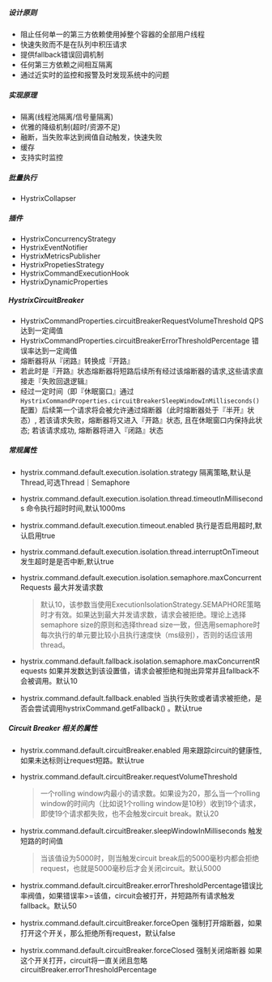 ##### 设计原则

* 阻止任何单一的第三方依赖使用掉整个容器的全部用户线程
* 快速失败而不是在队列中积压请求
* 提供fallback错误回调机制
* 任何第三方依赖之间相互隔离
* 通过近实时的监控和报警及时发现系统中的问题

##### 实现原理

* 隔离(线程池隔离/信号量隔离)
* 优雅的降级机制(超时/资源不足)
* 融断，当失败率达到阀值自动触发，快速失败
* 缓存
* 支持实时监控 

##### 批量执行

* HystrixCollapser 

##### 插件 

* HystrixConcurrencyStrategy
* HystrixEventNotifier
* HystrixMetricsPublisher
* HystrixPropetiesStrategy
* HystrixCommandExecutionHook
* HystrixDynamicProperties

##### HystrixCircuitBreaker

* HystrixCommandProperties.circuitBreakerRequestVolumeThreshold QPS达到一定阈值
* HystrixCommandProperties.circuitBreakerErrorThresholdPercentage 错误率达到一定阈值
* 熔断器将从『闭路』转换成『开路』
* 若此时是『开路』状态熔断器将短路后续所有经过该熔断器的请求,这些请求直接走『失败回退逻辑』
* 经过一定时间（即『休眠窗口』通过 `HystrixCommandProperties.circuitBreakerSleepWindowInMilliseconds()` 配置）后续第一个请求将会被允许通过熔断器（此时熔断器处于『半开』状态）, 若该请求失败，熔断器将又进入『开路』状态, 且在休眠窗口内保持此状态; 若该请求成功, 熔断器将进入『闭路』状态

##### 常规属性

* hystrix.command.default.execution.isolation.strategy  隔离策略,默认是Thread,可选Thread｜Semaphore

* hystrix.command.default.execution.isolation.thread.timeoutInMilliseconds 命令执行超时时间,默认1000ms

* hystrix.command.default.execution.timeout.enabled 执行是否启用超时,默认启用true

* hystrix.command.default.execution.isolation.thread.interruptOnTimeout 发生超时是是否中断,默认true

* hystrix.command.default.execution.isolation.semaphore.maxConcurrentRequests 最大并发请求数

  > 默认10，该参数当使用ExecutionIsolationStrategy.SEMAPHORE策略时才有效。如果达到最大并发请求数，请求会被拒绝。理论上选择semaphore size的原则和选择thread size一致，但选用semaphore时每次执行的单元要比较小且执行速度快（ms级别），否则的话应该用thread。

* hystrix.command.default.fallback.isolation.semaphore.maxConcurrentRequests 如果并发数达到该设置值，请求会被拒绝和抛出异常并且fallback不会被调用。默认10

* hystrix.command.default.fallback.enabled 当执行失败或者请求被拒绝，是否会尝试调用hystrixCommand.getFallback() 。默认true

##### Circuit Breaker 相关的属性

* hystrix.command.default.circuitBreaker.enabled 用来跟踪circuit的健康性,如果未达标则让request短路。默认true

* hystrix.command.default.circuitBreaker.requestVolumeThreshold 

  > 一个rolling window内最小的请求数。如果设为20，那么当一个rolling window的时间内（比如说1个rolling window是10秒）收到19个请求，即使19个请求都失败，也不会触发circuit break。默认20

* hystrix.command.default.circuitBreaker.sleepWindowInMilliseconds 触发短路的时间值

  > 当该值设为5000时，则当触发circuit break后的5000毫秒内都会拒绝request，也就是5000毫秒后才会关闭circuit。默认5000

* hystrix.command.default.circuitBreaker.errorThresholdPercentage错误比率阀值，如果错误率>=该值，circuit会被打开，并短路所有请求触发fallback。默认50

* hystrix.command.default.circuitBreaker.forceOpen 强制打开熔断器，如果打开这个开关，那么拒绝所有request，默认false

* hystrix.command.default.circuitBreaker.forceClosed 强制关闭熔断器 如果这个开关打开，circuit将一直关闭且忽略circuitBreaker.errorThresholdPercentage
